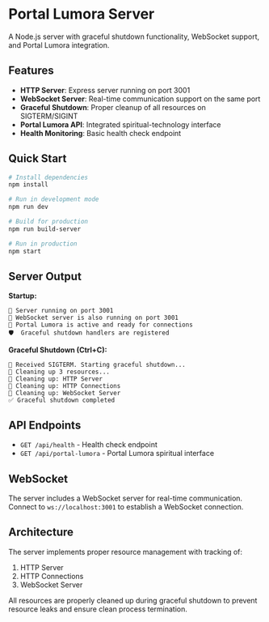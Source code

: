 # Portal Lumora Server

A Node.js server with graceful shutdown functionality, WebSocket support, and Portal Lumora integration.

## Features

- **HTTP Server**: Express server running on port 3001
- **WebSocket Server**: Real-time communication support on the same port
- **Graceful Shutdown**: Proper cleanup of all resources on SIGTERM/SIGINT
- **Portal Lumora API**: Integrated spiritual-technology interface
- **Health Monitoring**: Basic health check endpoint

## Quick Start

```bash
# Install dependencies
npm install

# Run in development mode
npm run dev

# Build for production
npm run build-server

# Run in production
npm start
```

## Server Output

**Startup:**
```
🚀 Server running on port 3001
📱 WebSocket server is also running on port 3001
🌟 Portal Lumora is active and ready for connections
🛡️  Graceful shutdown handlers are registered
```

**Graceful Shutdown (Ctrl+C):**
```
🌟 Received SIGTERM. Starting graceful shutdown...
🌟 Cleaning up 3 resources...
🔌 Cleaning up: HTTP Server
🔌 Cleaning up: HTTP Connections
🔌 Cleaning up: WebSocket Server
✅ Graceful shutdown completed
```

## API Endpoints

- `GET /api/health` - Health check endpoint
- `GET /api/portal-lumora` - Portal Lumora spiritual interface

## WebSocket

The server includes a WebSocket server for real-time communication. Connect to `ws://localhost:3001` to establish a WebSocket connection.

## Architecture

The server implements proper resource management with tracking of:
1. HTTP Server
2. HTTP Connections
3. WebSocket Server

All resources are properly cleaned up during graceful shutdown to prevent resource leaks and ensure clean process termination.